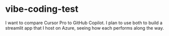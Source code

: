 # vibe-coding-test
I want to compare Cursor Pro to GitHub Copilot.  I plan to use both to build a streamlit app that I host on Azure, seeing how each performs along the way.

